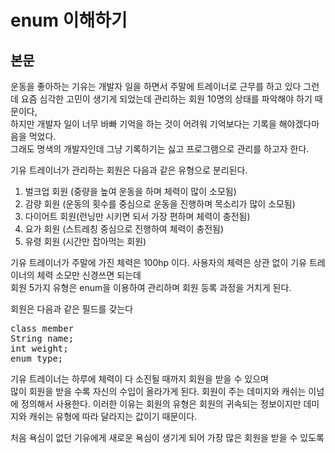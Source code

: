 # enum 이해하기
## 본문
<p>
    운동을 좋아하는 기유는 개발자 일을 하면서 주말에 트레이너로 근무를 하고 있다
    그런데 요즘 심각한 고민이 생기게 되었는데 관리하는 회원 10명의 상태를 파악해야 하기 때문이다, <br>
    하지만 개발자 일이 너무 바빠 기억을 하는 것이 어려워 기억보다는 기록을 해야겠다마음을 먹었다. <br>
    그래도 명색의 개발자인데 그냥 기록하기는 싫고 프로그램으로 관리를 하고자 한다.
</p>
<p>
    기유 트레이너가 관리하는 회원은 다음과 같은 유형으로 분리된다.

1. 벌크업 회원 (중량을 높여 운동을 하며 체력이 많이 소모됨)
2. 감량 회원 (운동의 횟수를 중심으로 운동을 진행하며 목소리가 많이 소모됨)
3. 다이어트 회원(런닝만 시키면 되서 가장 편하며 체력이 충전됨)
4. 요가 회원 (스트레칭 중심으로 진행하여 체력이 충전됨)
5. 유령 회원 (시간만 잡아먹는 회원)
</p>

기유 트레이너가 주말에 가진 체력은 100hp 이다.
사용자의 체력은 상관 없이 기유 트레이너의 체력 소모만 신경쓰면 되는데 <br>
회원 5가지 유형은 enum을 이용하여 관리하며 회원 등록 과정을 거치게 된다. <br>

회원은 다음과 같은 필드를 갖는다
<pre>
class member
String name;
int weight;
enum type;
</pre>

기유 트레이너는 하루에 체력이 다 소진될 때까지 회원을 받을 수 있으며 <br>
많이 회원을 받을 수록 자신의 수입이 올라가게 된다.
회원이 주는 데미지와 캐쉬는 이넘에 정의해서 사용한다.
이러한 이유는 회원의 유형은 회원의 귀속되는 정보이지만 데미지와 캐쉬는 유형에 따라 달라지는
값이기 때문이다.

처음 욕심이 없던 기유에게 새로운 욕심이 생기게 되어 가장 많은 회원을 받을 수 있도록